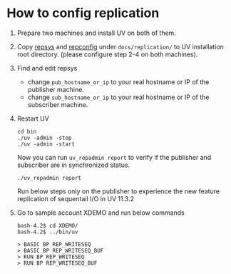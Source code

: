 # How to config replication

1. Prepare two machines and install UV on both of them.

2. Copy [repsys](repsys) and [repconfig](repconfig) under `docs/replication/` to UV installation root directory. (please configure step 2-4 on both machines).

3. Find and edit repsys

    * change `pub_hostname_or_ip` to your real hostname or IP of the publisher machine.
    * change `sub_hostname_or_ip` to your real hostname or IP of the subscriber machine.

4. Restart UV
    ```
    cd bin
    ./uv -admin -stop
    ./uv -admin -start
    ```
    Now you can run `uv_repadmin report` to verify if the publisher and subscriber are in synchronized status.

    ```
    ./uv_repadmin report
    ```

    Run below steps only on the publisher to experience the new feature replication of sequentail I/O in UV 11.3.2

5. Go to sample account XDEMO and run below commands
    ```
    bash-4.2$ cd XDEMO/
    bash-4.2$ ../bin/uv

    > BASIC BP REP_WRITESEQ
    > BASIC BP REP_WRITESEQ_BUF
    > RUN BP REP_WRITESEQ
    > RUN BP REP_WRITESEQ_BUF
    ```
